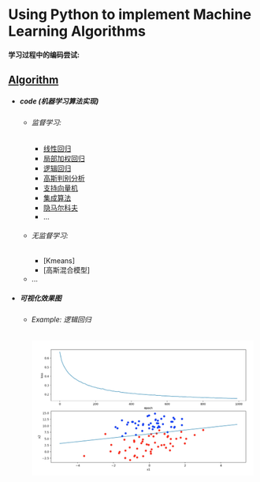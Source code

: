 # Using Python to implement Machine Learning Algorithms

#### 学习过程中的编码尝试:

## [Algorithm](https://github.com/DoneHome/STUDY/tree/master/algorithm)

*	##### code (机器学习算法实现)
	*	###### 监督学习:
		*	[线性回归](https://github.com/DoneHome/STUDY/tree/master/algorithm/LinearRegression)
		*	[局部加权回归](https://github.com/DoneHome/STUDY/tree/master/algorithm/LWR)
		*	[逻辑回归](https://github.com/DoneHome/STUDY/tree/master/algorithm/LogisticRegression)
		*	[高斯判别分析](https://github.com/DoneHome/STUDY/tree/master/algorithm/GDA)
		*	[支持向量机](https://github.com/DoneHome/STUDY/tree/master/algorithm/SVM)
		*	[集成算法](https://github.com/DoneHome/STUDY/tree/master/algorithm/EnsembleClassifier)
		*	[隐马尔科夫](https://github.com/DoneHome/STUDY/tree/master/algorithm/HMM)
		*	...
	*	###### 无监督学习:
		*	[Kmeans]
		*	[高斯混合模型]
	*	... 

*	##### 可视化效果图
	*	###### Example:  *逻辑回归*
		<img src="https://github.com/DoneHome/STUDY/blob/master/algorithm/LogisticRegression/Logistic_Regression_SGD.png" width = "450" alt="逻辑回归" />


